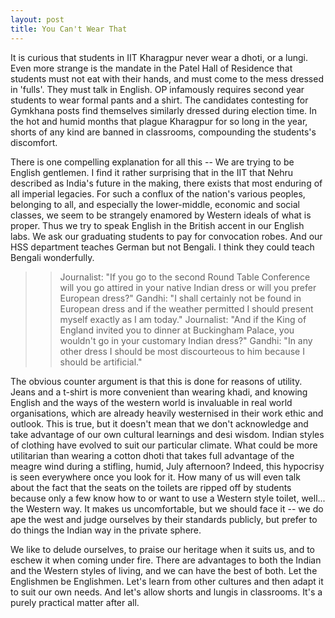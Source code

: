 ```yaml
---
layout: post
title: You Can't Wear That
---
```

    
It is curious that students in IIT Kharagpur never wear a dhoti, or a lungi. Even more strange is the mandate in the Patel Hall of Residence that students must not eat with their hands, and must come to the mess dressed in 'fulls'. They must talk in English. OP infamously requires second year students to wear formal pants and a shirt. The candidates contesting for Gymkhana posts find themselves similarly dressed during election time. In the hot and humid months that plague Kharagpur for so long in the year, shorts of any kind are banned in classrooms, compounding the students's discomfort.
  
There is one compelling explanation for all this -- We are trying to be English gentlemen. I find it rather surprising that in the IIT that Nehru described as India's future in the making, there exists that most enduring of all imperial legacies. For such a conflux of the nation's various peoples, belonging to all, and especially the lower-middle, economic and social classes, we seem to be strangely enamored by Western ideals of what is proper. Thus we try to speak English in the British accent in our English labs. We ask our graduating students to pay for convocation robes. And our HSS department teaches German but not Bengali. I think they could teach Bengali wonderfully.

>> Journalist:  "If you go to the second Round Table Conference will you go attired in your native Indian dress or will you prefer European dress?"
>> Gandhi:  "I shall certainly not be found in European dress and if the weather permitted I should present myself exactly as I am today."
>> Journalist:  "And if the King of England invited you to dinner at Buckingham Palace, you wouldn't go in your customary Indian dress?"
>> Gandhi:  "In any other dress I should be most discourteous to him because I should be artificial."

The obvious counter argument is that this is done for reasons of utility. Jeans and a t-shirt is more convenient than wearing khadi, and knowing English and the ways of the western world is invaluable in real world organisations, which are already heavily westernised in their work ethic and outlook. This is true, but it doesn't mean that we don't acknowledge and take advantage of our own cultural learnings and desi wisdom. Indian styles of clothing have evolved to suit our particular climate. What could be more utilitarian than wearing a cotton dhoti that takes full advantage of the meagre wind during a stifling, humid, July afternoon? Indeed, this hypocrisy is seen everywhere once you look for it. How many of us will even talk about the fact that the seats on the toilets are ripped off by students because only a few know how to or want to use a Western style toilet, well... the Western way. It makes us uncomfortable, but we should face it -- we do ape the west and judge ourselves by their standards publicly, but prefer to do things the Indian way in the private sphere.

We like to delude ourselves, to praise our heritage when it suits us, and to eschew it when coming under fire. There are advantages to both the Indian and the Western styles of living, and we can have the best of both. Let the Englishmen be Englishmen. Let's learn from other cultures and then adapt it to suit our own needs. And let's allow shorts and lungis in classrooms. It's a purely practical matter after all.
